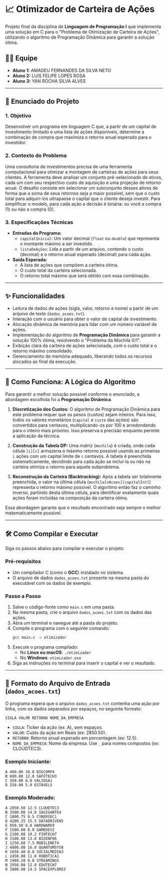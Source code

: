 # 📈 Otimizador de Carteira de Ações

Projeto final da disciplina de **Linguagem de Programação I** que implementa uma solução em C para o "Problema de Otimização de Carteira de Ações", utilizando o algoritmo de Programação Dinâmica para garantir a solução ótima.

## 👨‍💻 Equipe

* **Aluno 1:** AMADEU FERNANDES DA SILVA NETO
* **Aluno 2:** LUIS FELIPE LOPES ROSA
* **Aluno 3:** YAN ROCHA SILVA ALVES

---
## 📝 Enunciado do Projeto

### 1. Objetivo
Desenvolver um programa em linguagem C que, a partir de um capital de investimento limitado e uma lista de ações disponíveis, determine a combinação de compra que maximiza o retorno anual esperado para o investidor.

### 2. Contexto do Problema
Uma consultoria de investimentos precisa de uma ferramenta computacional para otimizar a montagem de carteiras de ações para seus clientes. A ferramenta deve analisar um conjunto pré-selecionado de ativos, cada um com seu respectivo custo de aquisição e uma projeção de retorno anual. O desafio consiste em selecionar um subconjunto desses ativos de forma que a soma de seus retornos seja a maior possível, sem que o custo total para adquiri-los ultrapasse o capital que o cliente deseja investir. Para simplificar o modelo, para cada ação a decisão é binária: ou você a compra (1) ou não a compra (0).

### 3. Especificações Técnicas
* **Entradas do Programa:**
    * `capitalInicial`: Um valor decimal (`float` ou `double`) que representa o montante máximo a ser investido.
    * `listaDeAções`: Lida a partir de um arquivo, contendo o custo (decimal) e o retorno anual esperado (decimal) para cada ação.
* **Saída Esperada:**
    * A lista de ações que compõem a carteira ótima.
    * O custo total da carteira selecionada.
    * O retorno total máximo que será obtido com essa combinação.

---
## ✨ Funcionalidades

* Leitura de dados de ações (sigla, valor, retorno e nome) a partir de um arquivo de texto (`dados_acoes.txt`).
* Interação com o usuário para obter o valor do capital de investimento.
* Alocação dinâmica de memória para lidar com um número variável de ações.
* Implementação do algoritmo de **Programação Dinâmica** para garantir a solução 100% ótima, resolvendo o "Problema da Mochila 0/1".
* Exibição clara da carteira de ações selecionada, com o custo total e o retorno máximo consolidado.
* Gerenciamento de memória adequado, liberando todos os recursos alocados ao final da execução.

---
## 🧠 Como Funciona: A Lógica do Algoritmo

Para garantir a melhor solução possível conforme o enunciado, a abordagem escolhida foi a **Programação Dinâmica**.

1.  **Discretização dos Custos:** O algoritmo de Programação Dinâmica para este problema requer que os pesos (custos) sejam inteiros. Para isso, todos os valores monetários (`capital` e `custo` das ações) são convertidos para centavos, multiplicando-os por 100 e arredondando para o inteiro mais próximo. Isso preserva a precisão enquanto permite a aplicação da técnica.

2.  **Construção da Tabela DP:** Uma matriz (`mochila`) é criada, onde cada célula `[i][c]` armazena o máximo retorno possível usando as primeiras `i` ações com um capital limite de `c` centavos. A tabela é preenchida sistematicamente, decidindo para cada ação se incluí-la ou não na carteira otimiza o retorno para aquele subproblema.

3.  **Reconstrução da Carteira (Backtracking):** Após a tabela ser totalmente preenchida, o valor na última célula (`mochila[nAcoes][capitalInt]`) representa o retorno máximo possível. O algoritmo então faz o caminho inverso, partindo desta última célula, para identificar exatamente quais ações foram incluídas na composição da carteira ótima.

Essa abordagem garante que o resultado encontrado seja sempre o melhor matematicamente possível.

---
## 🛠️ Como Compilar e Executar

Siga os passos abaixo para compilar e executar o projeto.

### Pré-requisitos

* Um compilador C (como o **GCC**) instalado no sistema.
* O arquivo de dados `dados_acoes.txt` presente na mesma pasta do executável com os dados de exemplo.

### Passo a Passo

1.  Salve o código-fonte como `main.c` em uma pasta.
2.  Na mesma pasta, crie o arquivo `dados_acoes.txt` com os dados das ações.
3.  Abra um terminal e navegue até a pasta do projeto.
4.  Compile o programa com o seguinte comando:
    ```bash
    gcc main.c -o otimizador
    ```
5.  Execute o programa compilado:
    * No **Linux ou macOS**: `./otimizador`
    * No **Windows**: `otimizador.exe`
6.  Siga as instruções no terminal para inserir o capital e ver o resultado.

---
## 📄 Formato do Arquivo de Entrada (`dados_acoes.txt`)

O programa espera que o arquivo `dados_acoes.txt` contenha uma ação por linha, com os dados separados por espaços, no seguinte formato:

`SIGLA VALOR RETORNO NOME_DA_EMPRESA`

* `SIGLA`: Ticker da ação (ex: A), sem espaços.
* `VALOR`: Custo da ação em Reais (ex: 2850.50).
* `RETORNO`: Retorno anual esperado em porcentagem (ex: 12.5).
* `NOME_DA_EMPRESA`: Nome da empresa. Use `_` para nomes compostos (ex: CLOUDTEC3).

### Exemplo Iniciante:
```
A 400.00 10.0 BIGCORP4
B 600.00 12.0 SAFETECH3
C 350.00 8.0 VALIOSA1
D 250.00 5.0 ESTAVEL5
```

### Exemplo Moderado:
```
A 2850.50 12.5 CLOUDTEC3
B 3500.00 14.0 IAGIGANTE4
C 1800.75 9.5 CYBERSEC1
D 4200.25 15.5 DATADRIVEN5
E 950.50 6.8 HARDWARE9
F 1500.00 8.0 GAMEDEV2
G 2100.80 10.2 FINTECH7
H 3100.00 13.0 BIOINFO6
I 1250.60 7.5 MOBILENET4
J 4800.00 16.0 QUANTUMSYS8
K 1650.40 8.8 SOCIALMEDIA3
L 2450.00 11.0 ROBOTICA1
M 1980.20 9.8 STREAMING5
N 2950.00 12.8 EDUTECH7
O 3800.90 14.5 SPACEXPLORE2
```
